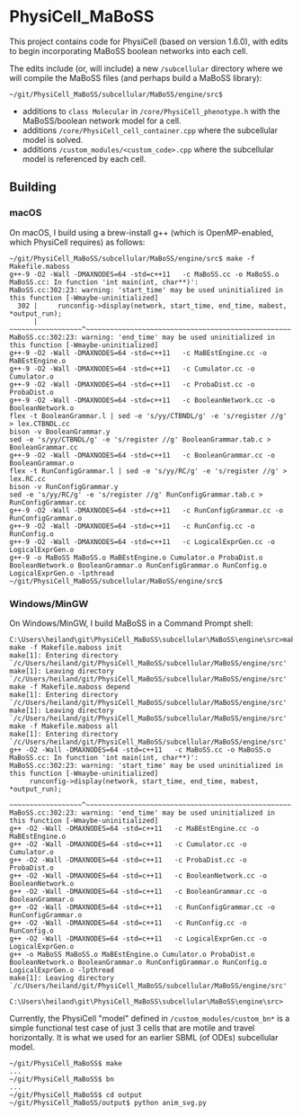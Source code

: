 # PhysiCell_MaBoSS

This project contains code for PhysiCell (based on version 1.6.0), with edits to begin incorporating MaBoSS boolean networks into each cell.

The edits include (or, will include) a new `/subcellular` directory where we will compile the MaBoSS files (and perhaps build a MaBoSS library):
```
~/git/PhysiCell_MaBoSS/subcellular/MaBoSS/engine/src$ 
```
* additions to `class Molecular` in `/core/PhysiCell_phenotype.h` with the MaBoSS/boolean network model for a cell.
* additions `/core/PhysiCell_cell_container.cpp` where the subcellular model is solved.
* additions `/custom_modules/<custom_code>.cpp` where the subcellular model is referenced by each cell.

## Building

### macOS

On macOS, I build using a brew-install g++ (which is OpenMP-enabled, which PhysiCell requires) as follows:
```
~/git/PhysiCell_MaBoSS/subcellular/MaBoSS/engine/src$ make -f Makefile.maboss 
g++-9 -O2 -Wall -DMAXNODES=64 -std=c++11   -c MaBoSS.cc -o MaBoSS.o
MaBoSS.cc: In function 'int main(int, char**)':
MaBoSS.cc:302:23: warning: 'start_time' may be used uninitialized in this function [-Wmaybe-uninitialized]
  302 |     runconfig->display(network, start_time, end_time, mabest, *output_run);
      |     ~~~~~~~~~~~~~~~~~~^~~~~~~~~~~~~~~~~~~~~~~~~~~~~~~~~~~~~~~~~~~~~~~~~~~~
MaBoSS.cc:302:23: warning: 'end_time' may be used uninitialized in this function [-Wmaybe-uninitialized]
g++-9 -O2 -Wall -DMAXNODES=64 -std=c++11   -c MaBEstEngine.cc -o MaBEstEngine.o
g++-9 -O2 -Wall -DMAXNODES=64 -std=c++11   -c Cumulator.cc -o Cumulator.o
g++-9 -O2 -Wall -DMAXNODES=64 -std=c++11   -c ProbaDist.cc -o ProbaDist.o
g++-9 -O2 -Wall -DMAXNODES=64 -std=c++11   -c BooleanNetwork.cc -o BooleanNetwork.o
flex -t BooleanGrammar.l | sed -e 's/yy/CTBNDL/g' -e 's/register //g' > lex.CTBNDL.cc
bison -v BooleanGrammar.y
sed -e 's/yy/CTBNDL/g' -e 's/register //g' BooleanGrammar.tab.c > BooleanGrammar.cc
g++-9 -O2 -Wall -DMAXNODES=64 -std=c++11   -c BooleanGrammar.cc -o BooleanGrammar.o
flex -t RunConfigGrammar.l | sed -e 's/yy/RC/g' -e 's/register //g' > lex.RC.cc
bison -v RunConfigGrammar.y
sed -e 's/yy/RC/g' -e 's/register //g' RunConfigGrammar.tab.c > RunConfigGrammar.cc
g++-9 -O2 -Wall -DMAXNODES=64 -std=c++11   -c RunConfigGrammar.cc -o RunConfigGrammar.o
g++-9 -O2 -Wall -DMAXNODES=64 -std=c++11   -c RunConfig.cc -o RunConfig.o
g++-9 -O2 -Wall -DMAXNODES=64 -std=c++11   -c LogicalExprGen.cc -o LogicalExprGen.o
g++-9 -o MaBoSS MaBoSS.o MaBEstEngine.o Cumulator.o ProbaDist.o BooleanNetwork.o BooleanGrammar.o RunConfigGrammar.o RunConfig.o LogicalExprGen.o -lpthread
~/git/PhysiCell_MaBoSS/subcellular/MaBoSS/engine/src$
```
### Windows/MinGW

On Windows/MinGW, I build MaBoSS in a Command Prompt shell:
```
C:\Users\heiland\git\PhysiCell_MaBoSS\subcellular\MaBoSS\engine\src>make
make -f Makefile.maboss init
make[1]: Entering directory `/c/Users/heiland/git/PhysiCell_MaBoSS/subcellular/MaBoSS/engine/src'
make[1]: Leaving directory `/c/Users/heiland/git/PhysiCell_MaBoSS/subcellular/MaBoSS/engine/src'
make -f Makefile.maboss depend
make[1]: Entering directory `/c/Users/heiland/git/PhysiCell_MaBoSS/subcellular/MaBoSS/engine/src'
make[1]: Leaving directory `/c/Users/heiland/git/PhysiCell_MaBoSS/subcellular/MaBoSS/engine/src'
make -f Makefile.maboss all
make[1]: Entering directory `/c/Users/heiland/git/PhysiCell_MaBoSS/subcellular/MaBoSS/engine/src'
g++ -O2 -Wall -DMAXNODES=64 -std=c++11   -c MaBoSS.cc -o MaBoSS.o
MaBoSS.cc: In function 'int main(int, char**)':
MaBoSS.cc:302:23: warning: 'start_time' may be used uninitialized in this function [-Wmaybe-uninitialized]
     runconfig->display(network, start_time, end_time, mabest, *output_run);
     ~~~~~~~~~~~~~~~~~~^~~~~~~~~~~~~~~~~~~~~~~~~~~~~~~~~~~~~~~~~~~~~~~~~~~~
MaBoSS.cc:302:23: warning: 'end_time' may be used uninitialized in this function [-Wmaybe-uninitialized]
g++ -O2 -Wall -DMAXNODES=64 -std=c++11   -c MaBEstEngine.cc -o MaBEstEngine.o
g++ -O2 -Wall -DMAXNODES=64 -std=c++11   -c Cumulator.cc -o Cumulator.o
g++ -O2 -Wall -DMAXNODES=64 -std=c++11   -c ProbaDist.cc -o ProbaDist.o
g++ -O2 -Wall -DMAXNODES=64 -std=c++11   -c BooleanNetwork.cc -o BooleanNetwork.o
g++ -O2 -Wall -DMAXNODES=64 -std=c++11   -c BooleanGrammar.cc -o BooleanGrammar.o
g++ -O2 -Wall -DMAXNODES=64 -std=c++11   -c RunConfigGrammar.cc -o RunConfigGrammar.o
g++ -O2 -Wall -DMAXNODES=64 -std=c++11   -c RunConfig.cc -o RunConfig.o
g++ -O2 -Wall -DMAXNODES=64 -std=c++11   -c LogicalExprGen.cc -o LogicalExprGen.o
g++ -o MaBoSS MaBoSS.o MaBEstEngine.o Cumulator.o ProbaDist.o BooleanNetwork.o BooleanGrammar.o RunConfigGrammar.o RunConfig.o LogicalExprGen.o -lpthread
make[1]: Leaving directory `/c/Users/heiland/git/PhysiCell_MaBoSS/subcellular/MaBoSS/engine/src'

C:\Users\heiland\git\PhysiCell_MaBoSS\subcellular\MaBoSS\engine\src>
```


Currently, the PhysiCell "model" defined in `/custom_modules/custom_bn*` is a simple functional test case of just 3 cells that are motile and travel horizontally. It is what we used for an earlier SBML (of ODEs) subcellular model.
```
~/git/PhysiCell_MaBoSS$ make
...
~/git/PhysiCell_MaBoSS$ bn
...
~/git/PhysiCell_MaBoSS$ cd output
~/git/PhysiCell_MaBoSS/output$ python anim_svg.py 
```

